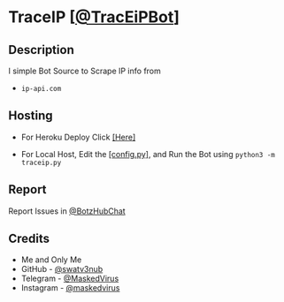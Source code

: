 # TraceIP [[@TracEiPBot](https://telegram.dog/TracEiPBot)]

## Description

I simple Bot Source to Scrape IP info from 
* `ip-api.com`

## Hosting

* For Heroku Deploy Click [[Here]](https://heroku.com/deploy?template=https://github.com/swatv3nub/TraceIP)

* For Local Host, Edit the [[config.py]](https://github.com/swatv3nub/TraceIP/blob/Alpha/config.py), and Run the Bot using `python3 -m traceip.py`

## Report

Report Issues in [@BotzHubChat](https://telegram.dog/BotzHubChat)

## Credits

* Me and Only Me 
* GitHub - [@swatv3nub](https://github.com/swatv3nub)
* Telegram - [@MaskedVirus](https://t.me/MaskedVirus)
* Instagram - [@maskedvirus](https://instagram.com/maskedvirus)